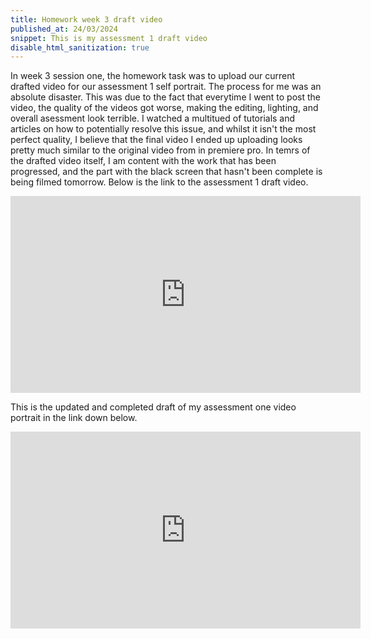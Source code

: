 ```yaml
---
title: Homework week 3 draft video
published_at: 24/03/2024
snippet: This is my assessment 1 draft video
disable_html_sanitization: true 
---
```


In week 3 session one, the homework task was to upload our current drafted video for our assessment 1 self portrait. The process for me was an absolute disaster. This was due to the fact that everytime I went to post the video, the quality of the videos got worse, making the editing, lighting, and overall asessment look terrible. I watched a multitued of tutorials and articles on how to potentially resolve this issue, and whilst it isn't the most perfect quality, I believe that the final video I ended up uploading looks pretty much similar to the original video from in premiere pro. In temrs of the drafted video itself, I am content with the work that has been progressed, and the part with the black screen that hasn't been complete is being filmed tomorrow. Below is the link to the assessment 1 draft video. 

<iframe width="560" height="315" src="https://www.youtube.com/embed/EbHSx-uI7YU?si=gH4eGzAj9Pg4ztBo" title="YouTube video player" frameborder="0" allow="accelerometer; autoplay; clipboard-write; encrypted-media; gyroscope; picture-in-picture; web-share" referrerpolicy="strict-origin-when-cross-origin" allowfullscreen></iframe>

This is the updated and completed draft of my assessment one video portrait in the link down below.

<iframe width="560" height="315" src="https://www.youtube.com/embed/5PRTFuSjIto?si=FGBzoAsRWJAJ4EF4" title="YouTube video player" frameborder="0" allow="accelerometer; autoplay; clipboard-write; encrypted-media; gyroscope; picture-in-picture; web-share" referrerpolicy="strict-origin-when-cross-origin" allowfullscreen></iframe>
